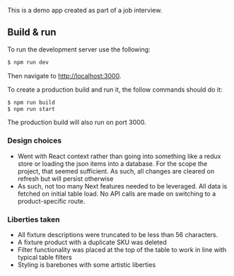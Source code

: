 This is a demo app created as part of a job interview.

## Build & run

To run the development server use the following:

```bash
$ npm run dev
```

Then navigate to [http://localhost:3000](http://localhost:3000).

To create a production build and run it, the follow commands should do it:

```bash
$ npm run build
$ npm run start
```

The production build will also run on port 3000.

### Design choices

- Went with React context rather than going into something like a redux store or loading the json items into a database. For the scope the project, that seemed sufficient. As such, all changes are cleared on refresh but will persist otherwise
- As such, not too many Next features needed to be leveraged. All data is fetched on initial table load. No API calls are made on switching to a product-specific route.

### Liberties taken

- All fixture descriptions were truncated to be less than 56 characters.
- A fixture product with a duplicate SKU was deleted
- Filter functionality was placed at the top of the table to work in line with typical table filters
- Styling is barebones with some artistic liberties
